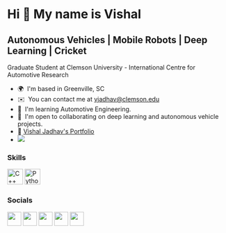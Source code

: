 Hi 👋 My name is Vishal
=======================

Autonomous Vehicles | Mobile Robots | Deep Learning | Cricket
-------------------------------------------------------------

Graduate Student at Clemson University - International Centre for Automotive Research

* 🌍  I'm based in Greenville, SC
* ✉️  You can contact me at [vjadhav@clemson.edu](mailto:vjadhav@clemson.edu)
* 🧠  I'm learning Automotive Engineering.
* 🤝  I'm open to collaborating on deep learning and autonomous vehicle projects.
*  :notebook_with_decorative_cover:   [Vishal Jadhav's Portfolio](https://vishal1711.github.io/VishalJadhav.github.io/)
* ![](https://visitor-badge.glitch.me/badge?page_id=Vishal1711.Vishal1711)

### Skills

<p align="left">
<a href="https://docs.microsoft.com/en-us/cpp/?view=msvc-170" target="_blank" rel="noreferrer"><img src="https://raw.githubusercontent.com/danielcranney/readme-generator/main/public/icons/skills/cplusplus-colored.svg" width="36" height="36" alt="C++" /></a>
<a href="https://www.python.org/" target="_blank" rel="noreferrer"><img src="https://raw.githubusercontent.com/danielcranney/readme-generator/main/public/icons/skills/python-colored.svg" width="36" height="36" alt="Python" /></a>
</p>


### Socials

<p align="left"> <a href="https://discord.com/users/VishalJ#9360" target="_blank" rel="noreferrer"><img src="https://raw.githubusercontent.com/danielcranney/readme-generator/main/public/icons/socials/discord.svg" width="32" height="32" /></a> <a href="https://www.github.com/Vishal1711" target="_blank" rel="noreferrer"><img src="https://raw.githubusercontent.com/danielcranney/readme-generator/main/public/icons/socials/github-dark.svg" width="32" height="32" /></a> <a href="https://www.linkedin.com/in/vishal-jadhav-/" target="_blank" rel="noreferrer"><img src="https://raw.githubusercontent.com/danielcranney/readme-generator/main/public/icons/socials/linkedin.svg" width="32" height="32" /></a> <a href="http://www.medium.com/Vishal1711" target="_blank" rel="noreferrer"><img src="https://raw.githubusercontent.com/danielcranney/readme-generator/main/public/icons/socials/medium-dark.svg" width="32" height="32" /></a> <a href="https://www.twitter.com/VishalSJ17" target="_blank" rel="noreferrer"><img src="https://raw.githubusercontent.com/danielcranney/readme-generator/main/public/icons/socials/twitter.svg" width="32" height="32" /></a></p>
